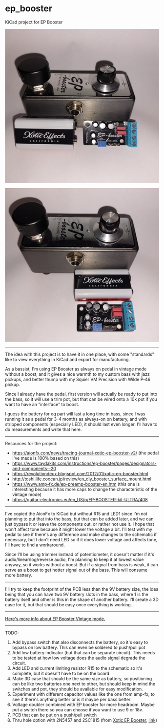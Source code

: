 # ep_booster

KiCad project for EP Booster

![v1.0.0 image](img1_v1_0_0.jpg)

![v1.0.0 image](img2_v1_0_0.jpg)

---

The idea with this project is to have it in one place, with some "standards" like to view everything in KiCad and export
for manufacturing.

As a bassist, I'm using EP Booster as always on pedal in vintage mode without a boost, and it gives a nice warmth to my
custom bass with jazz pickups, and better thump with my Squier VM Precision with Wilde P-46 pickup.

Since I already have the pedal, first version will actually be ready to put into the bass, so it will use a trim pot,
but that can be wired onto a 10k pot if you want to have an "interface" to boost.

I guess the battery for eq part will last a long time in bass, since I was running it as a pedal for 3-4 months as
always-on on battery, and with stripped components (especially LED), it should last even longer. I'll have to do
measurements and write that here.

---

Resources for the project:

- https://aionfx.com/news/tracing-journal-xotic-ep-booster-v2/ (the pedal I've made is 100% based on this)
- https://www.taydakits.com/instructions/ep-booster/pages/designators-and-components--20
- https://revolutiondeux.blogspot.com/2012/01/xotic-ep-booster.html
- http://toshi.life.coocan.jp/review/en_diy_booster_surface_mount.html
- https://www.amp-fx.de/ep-preamp-booster-en.htm (this one is interesting because it has more caps to change the
  characteristic of the vintage mode)
- https://guitar-electronics.eu/en_US/p/EP-BOOSTER-kit-ULTRA/408

---

I've copied the AionFx to KiCad but without R15 and LED1 since I'm not planning to put that into the bass, but that
can be added later, and we can just bypass it or leave the components out, or rather not use it. I hope that won't
affect tone because it might lower the voltage a bit. I'll test with my pedal to see if there's any difference and make
changes to the schematic if necessary, but I don't need LED so if it does lower voltage and affects tone, I'll have to
find a workaround.

Since I'll be using trimmer instead of potentiometer, it doesn't matter if it's audio/linear/log/reverse audio, I'm
planning to keep it at lowest value anyway, so it works without a boost. But if a signal from bass is weak, it can serve
as a boost to get hotter signal out of the bass. This will consume more battery.

---

I'll try to keep the footprint of the PCB less than the 9V battery size, the idea being that you can have two 9V battery
slots in the bass, where 1 is the battery itself and other is this in the shape of another battery. I'll create a 3D
case for it, but that should be easy once everything is working.

---

[Here's more info about EP Booster Vintage mode.](ep_booster_info.md)

---

TODO:

1. Add bypass switch that also disconnects the battery, so it's easy to bypass on low battery. This can even be soldered
   to push/pull pot
2. Add low battery indicator (but that can be separate circuit). This needs to be tested at how low voltage does the
   audio signal degrade the circuit.
3. Add LED and current limiting resistor R15 to the schematic so it's complete, but it doesn't have to be on the board
4. Make 3D case that should be the same size as battery, so positioning can be like two batteries one next to other, but
   should keep in mind the switches and pot, they should be available for easy modification.
5. Experiment with different capacitor values like the one from amp-fx, to see if there's anything better or is it maybe
   per bass better
6. Voltage doubler combined with EP booster for more headroom. Maybe put a switch there so you can choose if you want to
   use 9 or 18v.
7. PCB that can be put on a push/pull switch
8. Thru hole option with 2N5457 and 2SC1815 (from [Xotic EP Booster](Xotic%20EP%20Booster.png),
   [link](https://tagboardeffects.blogspot.com/2012/02/xotic-ep-booster-briggs-modded.html))